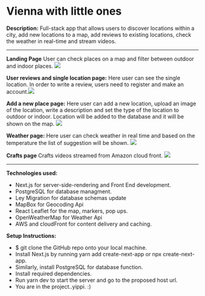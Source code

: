 # Vienna with little ones

**Description:** Full-stack app that allows users to discover locations within a city, add new locations to a map, add reviews to existing locations, check the weather in real-time and stream videos.

---

**Landing Page** User can check places on a map and filter between outdoor and indoor places.
![](../public/Screenshot%202023-03-26%20215622.png)

**User reviews and single location page:** Here user can see the single location. In order to write a review, users need to register and make an account.![](../../OneDrive/Desktop/projectimages/Screenshot%202023-03-26%20215707.png)

**Add a new place page:** Here user can add a new location, upload an image of the location, write a description and set the type of the location to outdoor or indoor. Location will be added to the database and it will be shown on the map.
![](../../OneDrive/Desktop/projectimages/Screenshot%202023-03-26%20215752.png)

**Weather page:** Here user can check weather in real time and based on the temperature the list of suggestion will be shown.
![](../../OneDrive/Desktop/projectimages/Screenshot%202023-03-27%20221931.png)

**Crafts page** Crafts videos streamed from Amazon cloud front.
![](../../OneDrive/Desktop/projectimages/Screenshot%202023-03-26%20215829.png)

---

**Technologies used:**

- Next.js for server-side-rendering and Front End development.
- PostgreSQL for database managment.
- Ley Migration for database schemas update
- MapBox for Geocoding Api
- React Leaflet for the map, markers, pop ups.
- OpenWeatherMap for Weather Api
- AWS and cloudFront for content delivery and caching.

**Setup Instructions:**

- $ git clone the GitHub repo onto your local machine.
- Install Next.js by running yarn add create-next-app or npx create-next-app.
- Similarly, install PostgreSQL for database function.
- Install required dependencies.
- Run yarn dev to start the server and go to the proposed host url.
- You are in the project..yippi. :)
